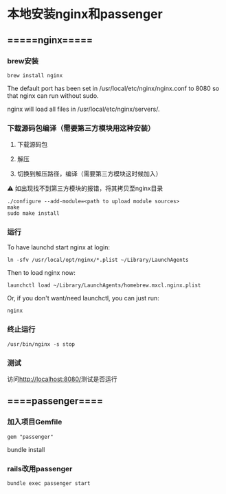 # 本地安装nginx和passenger

## =====nginx=====

### brew安装

`brew install nginx`

The default port has been set in /usr/local/etc/nginx/nginx.conf to 8080 so that nginx can run without sudo.

nginx will load all files in /usr/local/etc/nginx/servers/.

### 下载源码包编译（需要第三方模块用这种安装）

1. 下载源码包

2. 解压

3. 切换到解压路径，编译（需要第三方模块这时候加入）

⚠ 如出现找不到第三方模块的报错，将其拷贝至nginx目录

```
./configure --add-module=<path to upload module sources>
make
sudo make install
```

### 运行

To have launchd start nginx at login:

  `ln -sfv /usr/local/opt/nginx/*.plist ~/Library/LaunchAgents`

Then to load nginx now:

  `launchctl load ~/Library/LaunchAgents/homebrew.mxcl.nginx.plist`

Or, if you don't want/need launchctl, you can just run:

  `nginx`

### 终止运行

`/usr/bin/nginx -s stop`

### 测试

访问[http://localhost:8080/](http://localhost:8080/)测试是否运行

## ====passenger====

### 加入项目Gemfile

`gem "passenger"`

bundle install

### rails改用passenger

`bundle exec passenger start`

